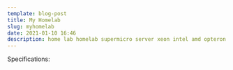 ```yaml
---
template: blog-post
title: My Homelab
slug: myhomelab
date: 2021-01-10 16:46
description: home lab homelab supermicro server xeon intel amd opteron
---
```

Specifications: